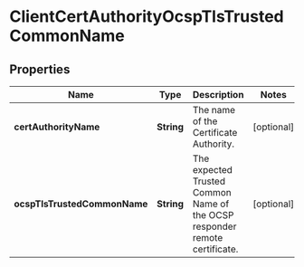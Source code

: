 
# ClientCertAuthorityOcspTlsTrustedCommonName

## Properties
Name | Type | Description | Notes
------------ | ------------- | ------------- | -------------
**certAuthorityName** | **String** | The name of the Certificate Authority. |  [optional]
**ocspTlsTrustedCommonName** | **String** | The expected Trusted Common Name of the OCSP responder remote certificate. |  [optional]



